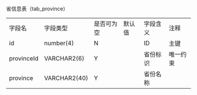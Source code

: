 <table align = "left">
    <tr>省信息表（tab_province）</tr>
    <tr>
      <td>字段名</td><td>字段类型</td><td>是否可为空</td><td>默认值</td><td>字段含义</td><td>注释</td>
    </tr>
    <tr>
        <td>id</td><td>number(4)</td><td>N</td><td></td><td>ID</td><td>主键</td>
    </tr>
    <tr>
        <td>provinceId</td><td>VARCHAR2(6)</td><td>Y</td><td></td><td>省份标识</td><td>唯一约束</td>
    </tr>
        <tr>
        <td>province</td><td>VARCHAR2(40)</td><td>Y</td><td></td><td>省份名称</td><td></td>
    </tr>
</table>
